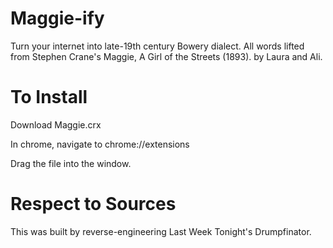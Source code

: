 # Maggie-ify

Turn your internet into late-19th century Bowery dialect. All words lifted from Stephen Crane's Maggie, A Girl of the Streets (1893). by Laura and Ali.

# To Install
Download Maggie.crx

In chrome, navigate to chrome://extensions

Drag the file into the window. 


# Respect to Sources
This was built by reverse-engineering Last Week Tonight's Drumpfinator. 
